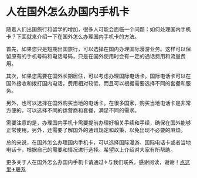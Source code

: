 # 人在国外怎么办国内手机卡

随着人们出国旅行和留学的增加，很多人可能会面临一个问题：如何处理国内手机卡？下面就来介绍一下在国外怎么办理国内手机卡的方法。

首先，如果您只是短期出国旅行，可以选择在国内办理国际漫游业务。这样可以保留原有的手机号码和电话号码，只是在国外使用时会有一定的通话费用和流量费用。

其次，如果您需要在国外长期居住，可以考虑办理国际电话卡。国际电话卡可以在国外接收和拨打国内电话，费用相对较低，而且可以根据需要选择不同的套餐和服务。

另外，也可以选择在国外购买当地的电话卡。在很多国家，购买当地电话卡是非常方便的，可以选择不同的运营商和套餐，满足不同的需求。

需要注意的是，办理国内手机卡需要提前办理好相关手续和手续，确保在国外能够正常使用。另外，还需要了解国外的通讯规定和政策，以免出现不必要的麻烦。

总的来说，在国外怎么办理国内手机卡，可以选择国际漫游、国际电话卡或者当地电话卡，根据自己的需要和情况进行选择。希望以上介绍对大家有所帮助。

更多关于人在国外怎么办国内手机卡请通过✈与我们联系，感谢阅读，谢谢！[点这里✈联系](https://c.k02.cc)